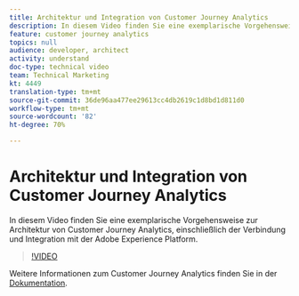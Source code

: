 ```yaml
---
title: Architektur und Integration von Customer Journey Analytics
description: In diesem Video finden Sie eine exemplarische Vorgehensweise zur Architektur von Customer Journey Analytics, einschließlich der Verbindung und Integration mit der Adobe Experience Platform.
feature: customer journey analytics
topics: null
audience: developer, architect
activity: understand
doc-type: technical video
team: Technical Marketing
kt: 4449
translation-type: tm+mt
source-git-commit: 36de96aa477ee29613cc4db2619c1d8bd1d811d0
workflow-type: tm+mt
source-wordcount: '82'
ht-degree: 70%

---
```



# Architektur und Integration von Customer Journey Analytics

In diesem Video finden Sie eine exemplarische Vorgehensweise zur Architektur von Customer Journey Analytics, einschließlich der Verbindung und Integration mit der Adobe Experience Platform.

>[!VIDEO](https://video.tv.adobe.com/v/32483/?quality=12)

Weitere Informationen zum Customer Journey Analytics finden Sie in der [Dokumentation](https://docs.adobe.com/content/help/de-DE/analytics-platform/using/cja-landing.html).
